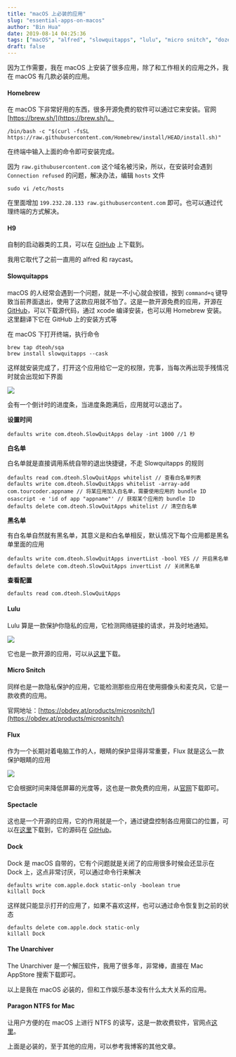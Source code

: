 ```yaml
---
title: "macOS 上必装的应用"
slug: "essential-apps-on-macos"
author: "Bin Hua"
date: 2019-08-14 04:25:36
tags: ["macOS", "alfred", "slowquitapps", "lulu", "micro snitch", "dozer", "flux", "spectacle", "ntfs"]
draft: false
---
```


因为工作需要，我在 macOS 上安装了很多应用，除了和工作相关的应用之外，我在 macOS 有几款必装的应用。

#### Homebrew

在 macOS 下非常好用的东西，很多开源免费的软件可以通过它来安装。官网 [https://brew.sh/](https://brew.sh/)。

```
/bin/bash -c "$(curl -fsSL https://raw.githubusercontent.com/Homebrew/install/HEAD/install.sh)"
```

在终端中输入上面的命令即可安装完成。

因为 `raw.githubusercontent.com` 这个域名被污染，所以，在安装时会遇到 `Connection refused` 的问题，解决办法，编辑 `hosts` 文件

```
sudo vi /etc/hosts
```

在里面增加 `199.232.28.133 raw.githubusercontent.com` 即可。也可以通过代理终端的方式解决。

#### H9

自制的启动器类的工具，可以在 [GitHub](https://github.com/h9) 上下载到。

我用它取代了之前一直用的 alfred 和 raycast。

#### Slowquitapps

macOS 的人经常会遇到一个问题，就是一不小心就会按错，按到 `command+q` 键导致当前界面退出，使用了这款应用就不怕了。这是一款开源免费的应用，开源在 [GitHub](https://github.com/dteoh/SlowQuitApps)，可以下载源代码，通过 xcode 编译安装，也可以用 Homebrew 安装。这里翻译下它在 GitHub 上的安装方式等

在 macOS 下打开终端，执行命令

```
brew tap dteoh/sqa
brew install slowquitapps --cask
```

这样就安装完成了，打开这个应用给它一定的权限，完事，当每次再出现手残情况时就会出现如下界面

![](https://storage.tourcoder.com/tcblog/sqa_01.png)

会有一个倒计时的进度条，当进度条跑满后，应用就可以退出了。

**设置时间**

```
defaults write com.dteoh.SlowQuitApps delay -int 1000 //1 秒
```

**白名单**

白名单就是直接调用系统自带的退出快捷键，不走 Slowquitapps 的规则

```
defaults read com.dteoh.SlowQuitApps whitelist // 查看白名单列表
defaults write com.dteoh.SlowQuitApps whitelist -array-add com.tourcoder.appname // 将某应用加入白名单，需要使用应用的 bundle ID
osascript -e 'id of app "appname"' // 获取某个应用的 bundle ID
defaults delete com.dteoh.SlowQuitApps whitelist // 清空白名单
```

**黑名单**

有白名单自然就有黑名单，其意义是和白名单相反，默认情况下每个应用都是黑名单里面的应用

```
defaults write com.dteoh.SlowQuitApps invertList -bool YES // 开启黑名单
defaults delete com.dteoh.SlowQuitApps invertList // 关闭黑名单
```

**查看配置**

```
defaults read com.dteoh.SlowQuitApps
```

#### Lulu

Lulu 算是一款保护你隐私的应用，它检测网络链接的请求，并及时地通知。

![](https://storage.tourcoder.com/tcblog/lulu_01.png)

它也是一款开源的应用，可以从[这里](https://github.com/objective-see/LuLu/releases)下载。

#### Micro Snitch

同样也是一款隐私保护的应用，它能检测那些应用在使用摄像头和麦克风，它是一款收费的应用。

官网地址：[https://obdev.at/products/microsnitch/](https://obdev.at/products/microsnitch/)

#### Flux

作为一个长期对着电脑工作的人，眼睛的保护显得非常重要，Flux 就是这么一款保护眼睛的应用

![](https://storage.tourcoder.com/tcblog/flux_01.png)

它会根据时间来降低屏幕的光度等，这也是一款免费的应用，从[官网](https://justgetflux.com/)下载即可。

#### Spectacle

这也是一个开源的应用，它的作用就是一个，通过键盘控制各应用窗口的位置，可以在[这里](https://www.spectacleapp.com/)下载到，它的源码在 [GitHub](https://github.com/eczarny/spectacle)。

#### Dock

Dock 是 macOS 自带的，它有个问题就是关闭了的应用很多时候会还显示在 Dock 上，这点非常讨厌，可以通过命令行来解决

```
defaults write com.apple.dock static-only -boolean true
killall Dock
```

这样就只能显示打开的应用了，如果不喜欢这样，也可以通过命令恢复到之前的状态

```
defaults delete com.apple.dock static-only
killall Dock
```

#### The Unarchiver

The Unarchiver 是一个解压软件，我用了很多年，非常棒，直接在 Mac AppStore 搜索下载即可。

以上是我在 macOS 必装的，但和工作娱乐基本没有什么太大关系的应用。

#### Paragon NTFS for Mac

让用户方便的在 macOS 上进行 NTFS 的读写，这是一款收费软件，官网点[这里](https://www.paragon-software.com/home/ntfs-mac/#)。

上面是必装的，至于其他的应用，可以参考我博客的其他文章。
